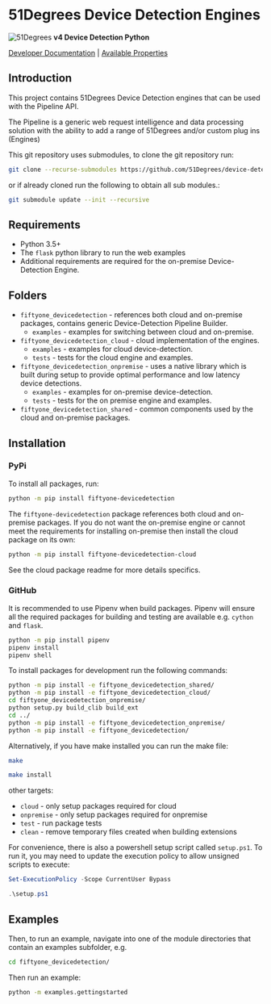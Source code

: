 # 51Degrees Device Detection Engines

![51Degrees](https://51degrees.com/DesktopModules/FiftyOne/Distributor/Logo.ashx?utm_source=github&utm_medium=repository&utm_content=readme_main&utm_campaign=python-open-source "THE Fastest and Most Accurate Device Detection") **v4 Device Detection Python**

[Developer Documentation](https://51degrees.com/device-detection-python/index.html?utm_source=github&utm_medium=repository&utm_content=property_dictionary&utm_campaign=python-open-source "Developer Documentation") | [Available Properties](https://51degrees.com/resources/property-dictionary?utm_source=github&utm_medium=repository&utm_content=property_dictionary&utm_campaign=python-open-source "View all available properties and values")

## Introduction

This project contains 51Degrees Device Detection engines that can be used with the Pipeline API.

The Pipeline is a generic web request intelligence and data processing solution with the ability to add a range of 51Degrees and/or custom plug ins (Engines)

This git repository uses submodules, to clone the git repository run:

```bash
git clone --recurse-submodules https://github.com/51Degrees/device-detection-python.git
```

or if already cloned run the following to obtain all sub modules.:

```bash
git submodule update --init --recursive
```

## Requirements

* Python 3.5+
* The `flask` python library to run the web examples
* Additional requirements are required for the on-premise Device-Detection Engine.

## Folders

* `fiftyone_devicedetection` - references both cloud and on-premise packages, contains generic Device-Detection Pipeline Builder.
  * `examples` - examples for switching between cloud and on-premise.
* `fiftyone_devicedetection_cloud` - cloud implementation of the engines.
  * `examples` - examples for cloud device-detection.
  * `tests` - tests for the cloud engine and examples.
* `fiftyone_devicedetection_onpremise` - uses a native library which is built during setup to provide optimal performance and low latency device detections.
  * `examples` - examples for on-premise device-detection.
  * `tests` - tests for the on premise engine and examples.
* `fiftyone_devicedetection_shared` - common components used by the cloud and on-premise packages.

## Installation

### PyPi

To install all packages, run:

```bash
python -m pip install fiftyone-devicedetection
```

The `fiftyone-devicedetection` package references both cloud and on-premise packages. If you do not want the on-premise engine or cannot meet the requirements for installing on-premise then install the cloud package on its own:

```bash
python -m pip install fiftyone-devicedetection-cloud
```

See the cloud package readme for more details specifics.

### GitHub

It is recommended to use Pipenv when build packages. Pipenv will ensure all the required packages for building and testing are available e.g. `cython` and `flask`.

```bash
python -m pip install pipenv
pipenv install
pipenv shell
```

To install packages for development run the following commands:

```bash
python -m pip install -e fiftyone_devicedetection_shared/
python -m pip install -e fiftyone_devicedetection_cloud/
cd fiftyone_devicedetection_onpremise/
python setup.py build_clib build_ext
cd ../
python -m pip install -e fiftyone_devicedetection_onpremise/
python -m pip install -e fiftyone_devicedetection/
```

Alternatively, if you have make installed you can run the make file:

```bash
make
```

```bash
make install
```

other targets:

* `cloud` - only setup packages required for cloud
* `onpremise` - only setup packages required for onpremise
* `test` - run package tests
* `clean` - remove temporary files created when building extensions

For convenience, there is also a powershell setup script called `setup.ps1`. To run it, you may need to update the execution policy to allow unsigned scripts to execute:

```powershell
Set-ExecutionPolicy -Scope CurrentUser Bypass

.\setup.ps1
```

## Examples

Then, to run an example, navigate into one of the module directories that contain an examples subfolder, e.g.

```bash
cd fiftyone_devicedetection/
```

Then run an example:

```bash
python -m examples.gettingstarted
```

